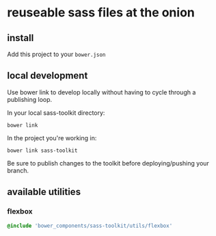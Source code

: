 # reuseable sass files at the onion

## install

Add this project to your `bower.json`

## local development

Use bower link to develop locally without having to cycle through a
publishing loop.

In your local sass-toolkit directory:
```
bower link
```

In the project you're working in:
```
bower link sass-toolkit
```

Be sure to publish changes to the toolkit before deploying/pushing your
branch.

## available utilities

### flexbox

```sass
@include 'bower_components/sass-toolkit/utils/flexbox'
```
